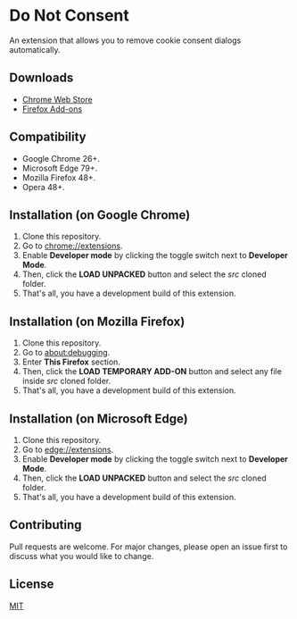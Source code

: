 # Do Not Consent

An extension that allows you to remove cookie consent dialogs automatically.

## Downloads

- [Chrome Web Store](https://chrome.google.com/webstore/detail/djcbfpkdhdkaflcigibkbpboflaplabg)
- [Firefox Add-ons](https://addons.mozilla.org/firefox/addon/do-not-consent/)

## Compatibility

- Google Chrome 26+.
- Microsoft Edge 79+.
- Mozilla Firefox 48+.
- Opera 48+.

## Installation (on Google Chrome)

1. Clone this repository.
2. Go to [chrome://extensions](chrome://extensions).
3. Enable **Developer mode** by clicking the toggle switch next to **Developer Mode**.
4. Then, click the **LOAD UNPACKED** button and select the _src_ cloned folder.
5. That's all, you have a development build of this extension.

## Installation (on Mozilla Firefox)

1. Clone this repository.
2. Go to [about:debugging](about:debugging).
3. Enter **This Firefox** section.
4. Then, click the **LOAD TEMPORARY ADD-ON** button and select any file inside _src_ cloned folder.
5. That's all, you have a development build of this extension.

## Installation (on Microsoft Edge)

1. Clone this repository.
2. Go to [edge://extensions](edge://extensions).
3. Enable **Developer mode** by clicking the toggle switch next to **Developer Mode**.
4. Then, click the **LOAD UNPACKED** button and select the _src_ cloned folder.
5. That's all, you have a development build of this extension.

## Contributing

Pull requests are welcome. For major changes, please open an issue first to discuss what you would like to change.

## License

[MIT](https://choosealicense.com/licenses/mit/)
